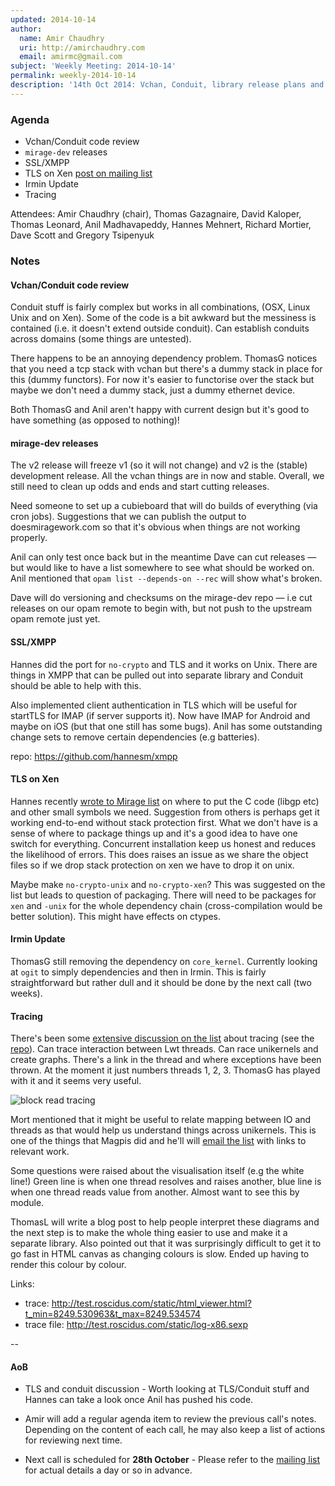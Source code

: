 ```yaml
---
updated: 2014-10-14
author:
  name: Amir Chaudhry
  uri: http://amirchaudhry.com
  email: amirmc@gmail.com
subject: 'Weekly Meeting: 2014-10-14'
permalink: weekly-2014-10-14
description: '14th Oct 2014: Vchan, Conduit, library release plans and funky graphs.'
---
```


### Agenda ###

* Vchan/Conduit code review
* `mirage-dev` releases
* SSL/XMPP
* TLS on Xen [post on mailing list][tls-xen]
* Irmin Update
* Tracing

Attendees: Amir Chaudhry (chair), Thomas Gazagnaire, David Kaloper,
Thomas Leonard, Anil Madhavapeddy, Hannes Mehnert, Richard Mortier, Dave Scott
and Gregory Tsipenyuk


### Notes ###

#### Vchan/Conduit code review ####

Conduit stuff is fairly complex but works in all combinations, (OSX, Linux
Unix and on Xen). Some of the code is a bit awkward but the messiness is
contained (i.e. it doesn't extend outside conduit). Can establish conduits
across domains (some things are untested). 

There happens to be an annoying dependency problem. ThomasG notices that you
need a tcp stack with vchan but there's a dummy stack in place for this (dummy
functors). For now it's easier to functorise over the stack but maybe we don't
need a dummy stack, just a dummy ethernet device.

Both ThomasG and Anil aren't happy with current design but it's good to have
something (as opposed to nothing)!  


#### mirage-dev releases ####

The v2 release will freeze v1 (so it will not change) and v2 is the (stable)
development release.  All the vchan things are in now and stable. Overall, we
still need to clean up odds and ends and start cutting releases.  

Need someone to set up a cubieboard that will do builds of everything (via
cron jobs). Suggestions that we can publish the output to doesmiragework.com
so that it's obvious when things are not working properly. 

Anil can only test once back but in the meantime Dave can cut releases — but
would like to have a list somewhere to see what should be worked on. Anil
mentioned that `opam list --depends-on --rec` will show what's broken. 

Dave will do versioning and checksums on the mirage-dev repo — i.e cut
releases on our opam remote to begin with, but not push to the upstream opam
remote just yet. 

#### SSL/XMPP ####

Hannes did the port for `no-crypto` and TLS and it works on Unix. There are
things in XMPP that can be pulled out into separate library and Conduit should
be able to help with this.

Also implemented client authentication in TLS which will be useful for
startTLS for IMAP (if server supports it). Now have IMAP for Android and maybe
on iOS (but that one still has some bugs). Anil has some outstanding
change sets to remove certain dependencies (e.g batteries).

repo: <https://github.com/hannesm/xmpp>

#### TLS on Xen ####

Hannes recently [wrote to Mirage list][tls-xen] on where to put the C code 
(libgp etc) and other small symbols we need. Suggestion from others is perhaps
get it working end-to-end without stack protection first. What we don't have
is a sense of where to package things up and it's a good idea to have one
switch for everything.  Concurrent installation keep us honest and reduces the
likelihood of errors. This does raises an issue as we share the object files
so if we drop stack protection on xen we have to drop it on unix.

Maybe make `no-crypto-unix` and `no-crypto-xen`? This was suggested on the
list but leads to question of packaging. There will need to be packages for
`xen` and `-unix` for the whole dependency chain (cross-compilation would be
better solution). This might have effects on ctypes.  

<!--
Hannes, wants to take a shot at ocamlfind [and I missed the rest of this]
-->

[tls-xen]: http://lists.xenproject.org/archives/html/mirageos-devel/2014-10/msg00001.html

#### Irmin Update ####

ThomasG still removing the dependency on `core_kernel`. Currently looking at
`ogit` to simply dependencies and then in Irmin. This is fairly
straightforward but rather dull and it should be done by the next call
(two weeks).

#### Tracing ####

There's been some [extensive discussion on the list][tracing] about tracing
(see the [repo][]). Can trace interaction between Lwt threads. Can race
unikernels and create graphs. There's a link in the thread and where
exceptions have been thrown. At the moment it just numbers threads 1, 2, 3.
ThomasG has played with it and it seems very useful. 

![block read tracing](http://test.roscidus.com/static/block-read-mirage-x86.png)

Mort mentioned that it might be useful to relate mapping between IO and
threads as that would help us understand things across unikernels. This is one
of the things that Magpis did and he'll will [email the list][magpie] with
links to relevant work.  

Some questions were raised about the visualisation itself (e.g the white line!)
Green line is when one thread resolves and raises another, blue line is when
one thread reads value from another. Almost want to see this by module. 

ThomasL will write a blog post to help people interpret these diagrams and the
next step is to make the whole thing easier to use and make it a separate
library. Also pointed out that it was surprisingly difficult to get it to go
fast in HTML canvas as changing colours is slow.  Ended up having to render
this colour by colour. 

Links:

- trace: <http://test.roscidus.com/static/html_viewer.html?t_min=8249.530963&t_max=8249.534574>
- trace file: <http://test.roscidus.com/static/log-x86.sexp>

[tracing]: http://lists.xenproject.org/archives/html/mirageos-devel/2014-10/msg00023.html
[repo]: https://github.com/talex5/mirage-tracing
[magpie]: http://lists.xenproject.org/archives/html/mirageos-devel/2014-10/msg00045.html


-- 

#### AoB ####

- TLS and conduit discussion - Worth looking at TLS/Conduit stuff and Hannes can take a look once Anil has pushed his code. 

- Amir will add a regular agenda item to review the previous call's notes.
Depending on the content of each call, he may also keep a list of actions for
reviewing next time.

- Next call is scheduled for **28th October** - Please refer to the
[mailing list][mir-mail] for actual details a day or so in advance.

[mir-mail]: http://lists.xenproject.org/cgi-bin/mailman/listinfo/mirageos-devel

